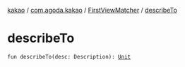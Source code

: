 [kakao](../../index.md) / [com.agoda.kakao](../index.md) / [FirstViewMatcher](index.md) / [describeTo](.)

# describeTo

`fun describeTo(desc: Description): `[`Unit`](https://kotlinlang.org/api/latest/jvm/stdlib/kotlin/-unit/index.html)